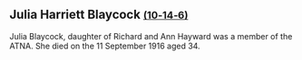 ## Julia Harriett Blaycock <small>[(10‑14‑6)](https://brisbane.discovereverafter.com/profile/31857525 "Go to Memorial Information" )</small>

Julia Blaycock, daughter of Richard and Ann Hayward was a member of the ATNA. She died on the 11 September 1916 aged 34.
